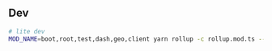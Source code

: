 ## Dev

```bash
# lite dev
MOD_NAME=boot,root,test,dash,geo,client yarn rollup -c rollup.mod.ts --watch
```
